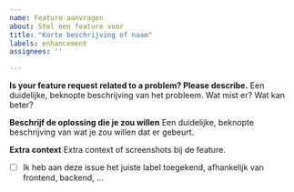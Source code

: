 ```yaml
---
name: Feature aanvragen
about: Stel een feature voor
title: "Korte beschrijving of naam"
labels: enhancement
assignees: ''

---
```


**Is your feature request related to a problem? Please describe.**
Een duidelijke, beknopte beschrijving van het probleem. Wat mist er? Wat kan beter?

**Beschrijf de oplossing die je zou willen**
Een duidelijke, beknopte beschrijving van wat je zou willen dat er gebeurt.

**Extra context**
Extra context of screenshots bij de feature.

- [ ] Ik heb aan deze issue het juiste label toegekend, afhankelijk van frontend, backend, ...
